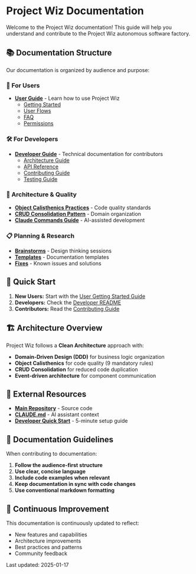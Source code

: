 # Project Wiz Documentation

Welcome to the Project Wiz documentation! This guide will help you understand and contribute to the Project Wiz autonomous software factory.

## 📚 Documentation Structure

Our documentation is organized by audience and purpose:

### 👥 For Users

- **[User Guide](./user/README.md)** - Learn how to use Project Wiz
  - [Getting Started](./user/getting-started.md)
  - [User Flows](./user/user-flows.md)
  - [FAQ](./user/faq.md)
  - [Permissions](./user/permissions.md)

### 🛠️ For Developers

- **[Developer Guide](./developer/README.md)** - Technical documentation for contributors
  - [Architecture Guide](./developer/architecture-guide.md)
  - [API Reference](./developer/api-reference.md)
  - [Contributing Guide](./developer/contributing.md)
  - [Testing Guide](./developer/tests.md)

### 🔧 Architecture & Quality

- **[Object Calisthenics Practices](./developer/object-calisthenics-practices.md)** - Code quality standards
- **[CRUD Consolidation Pattern](./developer/crud-consolidation-pattern.md)** - Domain organization
- **[Claude Commands Guide](./developer/claude-commands-guide.md)** - AI-assisted development

### 📋 Planning & Research

- **[Brainstorms](./brainstorms/)** - Design thinking sessions
- **[Templates](./templates/)** - Documentation templates
- **[Fixes](./fixes/)** - Known issues and solutions

## 🚀 Quick Start

1. **New Users:** Start with the [User Getting Started Guide](./user/getting-started.md)
2. **Developers:** Check the [Developer README](./developer/README.md)
3. **Contributors:** Read the [Contributing Guide](./developer/contributing.md)

## 🏗️ Architecture Overview

Project Wiz follows a **Clean Architecture** approach with:

- **Domain-Driven Design (DDD)** for business logic organization
- **Object Calisthenics** for code quality (9 mandatory rules)
- **CRUD Consolidation** for reduced code duplication
- **Event-driven architecture** for component communication

## 🔗 External Resources

- **[Main Repository](https://github.com/HD220/project-wiz)** - Source code
- **[CLAUDE.md](../CLAUDE.md)** - AI assistant context
- **[Developer Quick Start](../DEVELOPER_QUICKSTART.md)** - 5-minute setup guide

## 📝 Documentation Guidelines

When contributing to documentation:

1. **Follow the audience-first structure**
2. **Use clear, concise language**
3. **Include code examples when relevant**
4. **Keep documentation in sync with code changes**
5. **Use conventional markdown formatting**

## 🔄 Continuous Improvement

This documentation is continuously updated to reflect:

- New features and capabilities
- Architecture improvements
- Best practices and patterns
- Community feedback

Last updated: 2025-01-17

